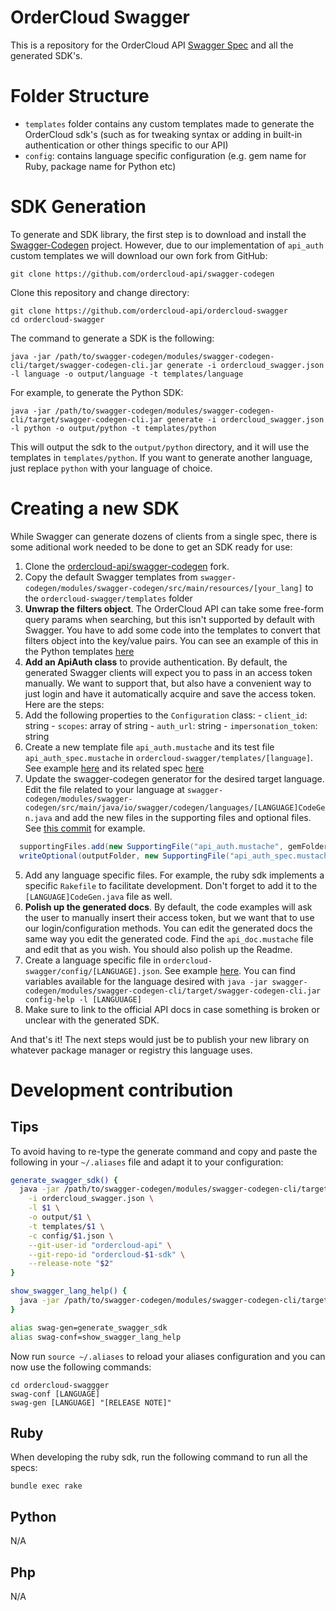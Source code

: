 # OrderCloud Swagger

This is a repository for the OrderCloud API [Swagger Spec](http://swagger.io/specification) and all the generated SDK's.

# Folder Structure

- `templates` folder contains any custom templates made to generate the OrderCloud sdk's (such as for tweaking syntax or adding in built-in authentication or other things specific to our API)
- `config`: contains language specific configuration (e.g. gem name for Ruby, package name for Python etc)

# SDK Generation

To generate and SDK library, the first step is to download and install the [Swagger-Codegen](https://github.com/swagger-api/swagger-codegen) project. However, due to our implementation of `api_auth` custom templates we will download our own fork from GitHub:

```shell
git clone https://github.com/ordercloud-api/swagger-codegen
```

Clone this repository and change directory:

```shell
git clone https://github.com/ordercloud-api/ordercloud-swagger
cd ordercloud-swagger
```

The command to generate a SDK is the following:

```shell
java -jar /path/to/swagger-codegen/modules/swagger-codegen-cli/target/swagger-codegen-cli.jar generate -i ordercloud_swagger.json -l language -o output/language -t templates/language
```

For example, to generate the Python SDK:

```shell
java -jar /path/to/swagger-codegen/modules/swagger-codegen-cli/target/swagger-codegen-cli.jar generate -i ordercloud_swagger.json -l python -o output/python -t templates/python
```

This will output the sdk to the `output/python` directory, and it will use the templates in `templates/python`. If you want to generate another language, just replace `python` with your language of choice.

# Creating a new SDK

While Swagger can generate dozens of clients from a single spec, there is some aditional work needed to be done to get an SDK ready for use:

1. Clone the [ordercloud-api/swagger-codegen](https://github.com/ordercloud-api/swagger-codegen) fork.
2. Copy the default Swagger templates from `swagger-codegen/modules/swagger-codegen/src/main/resources/[your_lang]` to the `ordercloud-swagger/templates` folder
3. **Unwrap the filters object**. The OrderCloud API can take some free-form query params when searching, but this isn't supported by default with Swagger. You have to add some code into the templates to convert that filters object into the key/value pairs. You can see an example of this in the Python templates [here](https://github.com/Four51/ordercloud-swagger/blob/master/templates/python/api_client.mustache#L153_L159)
4. **Add an ApiAuth class** to provide authentication. By default, the generated Swagger clients will expect you to pass in an access token manually. We want to support that, but also have a convenient way to just login and have it automatically acquire and save the access token. Here are the steps:
  1. Add the following properties to the `Configuration` class:
    - `client_id`: string
    - `scopes`: array of string
    - `auth_url`: string
    - `impersonation_token`: string
  2. Create a new template file `api_auth.mustache` and its test file `api_auth_spec.mustache` in `ordercloud-swagger/templates/[language]`. See example [here](https://github.com/ordercloud-api/ordercloud-swagger/templates/ruby/api_auth.rb) and its related spec [here](https://github.com/ordercloud-api/ordercloud-swagger/templates/ruby/api_auth_spec.rb)
  3. Update the swagger-codegen generator for the desired target language. Edit the file related to your language at `swagger-codegen/modules/swagger-codegen/src/main/java/io/swagger/codegen/languages/[LANGUAGE]CodeGen.java` and add the new files in the supporting files and optional files. See [this commit](https://github.com/ordercloud-api/swagger-codegen/commit/43fc06f03be8d480ee126ee56001729a1eb1d429) for example.

  ```java
    supportingFiles.add(new SupportingFile("api_auth.mustache", gemFolder, "api_auth.[LANGUAGE_EXTENSION]"));
    writeOptional(outputFolder, new SupportingFile("api_auth_spec.mustache", specFolder, "api_auth_spec.[LANGUAGE_EXTENSION]"));
  ```

5. Add any language specific files. For example, the ruby sdk implements a specific `Rakefile` to facilitate development. Don't forget to add it to the `[LANGUAGE]CodeGen.java` file as well.
6. **Polish up the generated docs**. By default, the code examples will ask the user to manually insert their access token, but we want that to use our login/configuration methods. You can edit the generated docs the same way you edit the generated code. Find the `api_doc.mustache` file and edit that as you wish. You should also polish up the Readme.
7. Create a language specific file in `ordercloud-swagger/config/[LANGUAGE].json`. See example [here](https://github.com/ordercloud-api/ordercloud-swagger/config/ruby.json). You can find variables available for the language desired with `java -jar swagger-codegen/modules/swagger-codegen-cli/target/swagger-codegen-cli.jar config-help -l [LANGUUAGE]`
8. Make sure to link to the official API docs in case something is broken or unclear with the generated SDK.

And that's it! The next steps would just be to publish your new library on whatever package manager or registry this language uses.

# Development contribution

## Tips

To avoid having to re-type the generate command and copy and paste the following in your `~/.aliases` file and adapt it to your configuration:

```bash
generate_swagger_sdk() {
  java -jar /path/to/swagger-codegen/modules/swagger-codegen-cli/target/swagger-codegen-cli.jar generate \
    -i ordercloud_swagger.json \
    -l $1 \
    -o output/$1 \
    -t templates/$1 \
    -c config/$1.json \
    --git-user-id "ordercloud-api" \
    --git-repo-id "ordercloud-$1-sdk" \
    --release-note "$2"
}

show_swagger_lang_help() {
  java -jar /path/to/swagger-codegen/modules/swagger-codegen-cli/target/swagger-codegen-cli.jar config-help -l $1
}

alias swag-gen=generate_swagger_sdk
alias swag-conf=show_swagger_lang_help
```

Now run `source ~/.aliases` to reload your aliases configuration and you can now use the following commands:

```shell
cd ordercloud-swaggger
swag-conf [LANGUAGE]
swag-gen [LANGUAGE] "[RELEASE NOTE]"
```

## Ruby

When developing the ruby sdk, run the following command to run all the specs:

```shell
bundle exec rake
```

## Python

N/A

## Php

N/A
